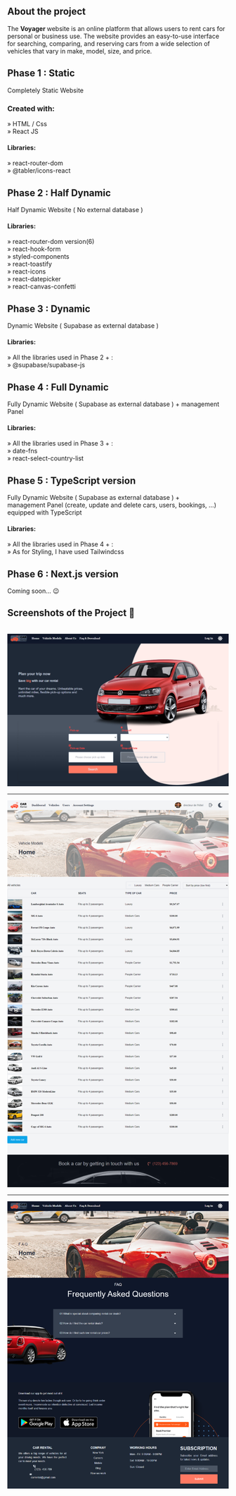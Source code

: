 <h2>About the project</h2>

  <p>The <b> Voyager </b> website is an online platform that allows users to rent cars for personal or business use. The website provides an easy-to-use interface for searching, comparing, and reserving cars from a wide selection of vehicles that vary in make, model, size, and price.</p>

<h2> Phase 1 : Static</h2>

Completely Static Website

<h3>Created with:</h3>

» HTML / Css <br>
» React JS

<h4> Libraries: </h4>

» react-router-dom <br>
» @tabler/icons-react

<h2> Phase 2 : Half Dynamic</h2>

Half Dynamic Website ( No external database )

<h4> Libraries: </h4>

» react-router-dom version(6)<br>
» react-hook-form<br>
» styled-components<br>
» react-toastify<br>
» react-icons<br>
» react-datepicker<br>
» react-canvas-confetti<br>

<h2> Phase 3 : Dynamic</h2>

Dynamic Website ( Supabase as external database )

<h4> Libraries: </h4>

» All the libraries used in Phase 2 + :<br>
» @supabase/supabase-js<br>

<h2> Phase 4 : Full Dynamic</h2>

Fully Dynamic Website ( Supabase as external database ) + management Panel

<h4> Libraries: </h4>

» All the libraries used in Phase 3 + :<br>
» date-fns<br>
» react-select-country-list<br>

<h2> Phase 5 : TypeScript version</h2>

Fully Dynamic Website ( Supabase as external database ) +<br>
management Panel (create, update and delete cars, users, bookings, ...)<br>
equipped with TypeScript

<h4> Libraries: </h4>

» All the libraries used in Phase 4 + :<br>
» As for Styling, I have used Tailwindcss <br>

<h2> Phase 6 : Next.js version</h2>
Coming soon... 😉

<h2>Screenshots of the Project 📸</h2>
<br>

<div align='center'>
<img src='public/Home.png'/>
<hr>
<img src='public/Vehicles.png'/>
<hr>
<img src='public/About.png'/>

</div>

